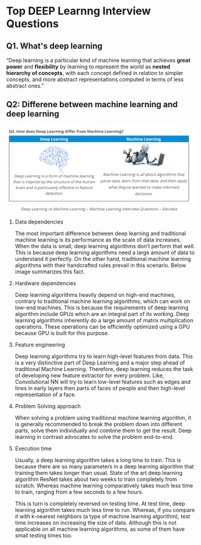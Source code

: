 
# Top DEEP Learnng Interview Questions

## Q1. What's deep learning

“Deep learning is a particular kind of machine learning that achieves **great power** and **flexibility** by learning to represent the world as **nested hierarchy of concepts**, with each concept defined in relation to simpler concepts, and more abstract representations computed in terms of less abstract ones.”



## Q2: Differene between machine learning and deep learning

![ss](../img/ml-vs-dl.png "How does deep learning differ from Machine learning")

1.  Data dependencies

    The most important difference between deep learning and traditional machine learning is its performance as the scale of data increases. When the data is small, deep learning algorithms don’t perform that well. This is because deep learning algorithms need a large amount of data to understand it perfectly. On the other hand, traditional machine learning algorithms with their handcrafted rules prevail in this scenario. Below image summarizes this fact.

2. Hardware dependencies

    Deep learning algorithms heavily depend on high-end machines, contrary to traditional machine learning algorithms, which can work on low-end machines. This is because the requirements of deep learning algorithm include GPUs which are an integral part of its working. Deep learning algorithms inherently do a large amount of matrix multiplication operations. These operations can be efficiently optimized using a GPU because GPU is built for this purpose.

3. Feature engineering
    
    Deep learning algorithms try to learn high-level features from data. This is a very distinctive part of Deep Learning and a major step ahead of traditional Machine Learning. Therefore, deep learning reduces the task of developing new feature extractor for every problem. Like, Convolutional NN will try to learn low-level features such as edges and lines in early layers then parts of faces of people and then high-level representation of a face.
4. Problem Solving approach

    When solving a problem using traditional machine learning algorithm, it is generally recommended to break the problem down into different parts, solve them individually and combine them to get the result. Deep learning in contrast advocates to solve the problem end-to-end.

5. Execution time

    Usually, a deep learning algorithm takes a long time to train. This is because there are so many parameters in a deep learning algorithm that training them takes longer than usual. State of the art deep learning algorithm ResNet takes about two weeks to train completely from scratch. Whereas machine learning comparatively takes much less time to train, ranging from a few seconds to a few hours.

    This is turn is completely reversed on testing time. At test time, deep learning algorithm takes much less time to run. Whereas, if you compare it with k-nearest neighbors (a type of machine learning algorithm), test time increases on increasing the size of data. Although this is not applicable on all machine learning algorithms, as some of them have small testing times too.

 
